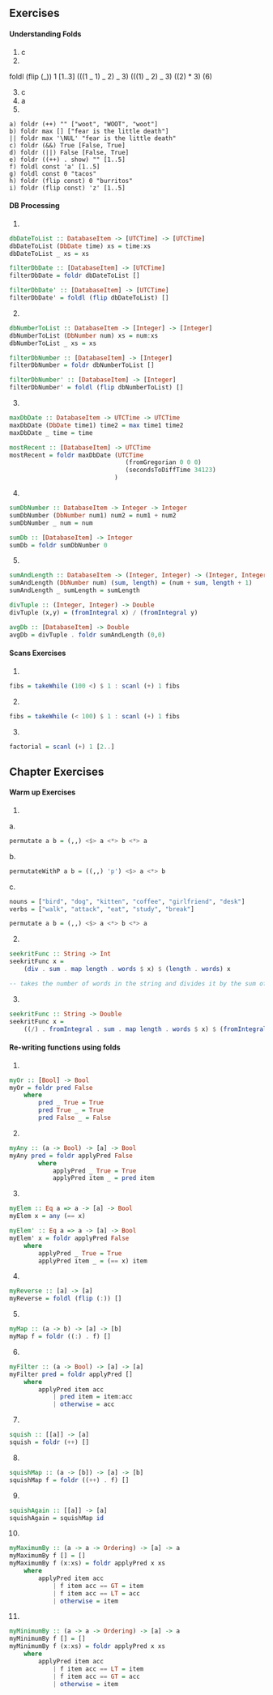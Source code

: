 ## Exercises

#### Understanding Folds

1. c
2.

foldl (flip (_)) 1 [1..3]
(((1 _ 1) _ 2) _ 3)
(((1) _ 2) _ 3)
((2) \* 3)
(6)

3. c
4. a
5.

```
a) foldr (++) "" ["woot", "WOOT", "woot"]
b) foldr max [] ["fear is the little death"]
|| foldr max '\NUL' "fear is the little death"
c) foldr (&&) True [False, True]
d) foldr (||) False [False, True]
e) foldr ((++) . show) "" [1..5]
f) foldl const 'a' [1..5]
g) foldl const 0 "tacos"
h) foldr (flip const) 0 "burritos"
i) foldr (flip const) 'z' [1..5]
```

#### DB Processing

1.

```haskell
dbDateToList :: DatabaseItem -> [UTCTime] -> [UTCTime]
dbDateToList (DbDate time) xs = time:xs
dbDateToList _ xs = xs

filterDbDate :: [DatabaseItem] -> [UTCTime]
filterDbDate = foldr dbDateToList []

filterDbDate' :: [DatabaseItem] -> [UTCTime]
filterDbDate' = foldl (flip dbDateToList) []
```

2.

```haskell
dbNumberToList :: DatabaseItem -> [Integer] -> [Integer]
dbNumberToList (DbNumber num) xs = num:xs
dbNumberToList _ xs = xs

filterDbNumber :: [DatabaseItem] -> [Integer]
filterDbNumber = foldr dbNumberToList []

filterDbNumber' :: [DatabaseItem] -> [Integer]
filterDbNumber' = foldl (flip dbNumberToList) []
```

3.

```haskell
maxDbDate :: DatabaseItem -> UTCTime -> UTCTime
maxDbDate (DbDate time1) time2 = max time1 time2
maxDbDate _ time = time

mostRecent :: [DatabaseItem] -> UTCTime
mostRecent = foldr maxDbDate (UTCTime
                                (fromGregorian 0 0 0)
                                (secondsToDiffTime 34123)
                             )
```

4.

```haskell
sumDbNumber :: DatabaseItem -> Integer -> Integer
sumDbNumber (DbNumber num1) num2 = num1 + num2
sumDbNumber _ num = num

sumDb :: [DatabaseItem] -> Integer
sumDb = foldr sumDbNumber 0
```

5.

```haskell
sumAndLength :: DatabaseItem -> (Integer, Integer) -> (Integer, Integer)
sumAndLength (DbNumber num) (sum, length) = (num + sum, length + 1)
sumAndLength _ sumLength = sumLength

divTuple :: (Integer, Integer) -> Double
divTuple (x,y) = (fromIntegral x) / (fromIntegral y)

avgDb :: [DatabaseItem] -> Double
avgDb = divTuple . foldr sumAndLength (0,0)
```

#### Scans Exercises

1.

```haskell
fibs = takeWhile (100 <) $ 1 : scanl (+) 1 fibs
```

2.

```haskell
fibs = takeWhile (< 100) $ 1 : scanl (+) 1 fibs
```

3.

```haskell
factorial = scanl (+) 1 [2..]
```

## Chapter Exercises

#### Warm up Exercises

1.
a.

```haskell
permutate a b = (,,) <$> a <*> b <*> a
```

b.

```haskell
permutateWithP a b = ((,,) 'p') <$> a <*> b
```

c.

```haskell
nouns = ["bird", "dog", "kitten", "coffee", "girlfriend", "desk"]
verbs = ["walk", "attack", "eat", "study", "break"]

permutate a b = (,,) <$> a <*> b <*> a
```

2.

```haskell
seekritFunc :: String -> Int
seekritFunc x =
    (div . sum . map length . words $ x) $ (length . words) x

-- takes the number of words in the string and divides it by the sum of the length of the individual words
```

3.

```haskell
seekritFunc :: String -> Double
seekritFunc x =
    ((/) . fromIntegral . sum . map length . words $ x) $ (fromIntegral . length . words) x
```

#### Re-writing functions using folds

1.

```haskell
myOr :: [Bool] -> Bool
myOr = foldr pred False
    where
        pred _ True = True
        pred True _ = True
        pred False _ = False
```

2.

```haskell
myAny :: (a -> Bool) -> [a] -> Bool
myAny pred = foldr applyPred False
        where
            applyPred _ True = True
            applyPred item _ = pred item
```

3.

```haskell
myElem :: Eq a => a -> [a] -> Bool
myElem x = any (== x)

myElem' :: Eq a => a -> [a] -> Bool
myElem' x = foldr applyPred False
    where
        applyPred _ True = True
        applyPred item _ = (== x) item
```

4.

```haskell
myReverse :: [a] -> [a]
myReverse = foldl (flip (:)) []
```

5.

```haskell
myMap :: (a -> b) -> [a] -> [b]
myMap f = foldr ((:) . f) []
```

6.

```haskell
myFilter :: (a -> Bool) -> [a] -> [a]
myFilter pred = foldr applyPred []
    where
        applyPred item acc
            | pred item = item:acc
            | otherwise = acc
```

7.

```haskell
squish :: [[a]] -> [a]
squish = foldr (++) []
```

8.

```haskell
squishMap :: (a -> [b]) -> [a] -> [b]
squishMap f = foldr ((++) . f) []
```

9.

```haskell
squishAgain :: [[a]] -> [a]
squishAgain = squishMap id
```

10.

```haskell
myMaximumBy :: (a -> a -> Ordering) -> [a] -> a
myMaximumBy f [] = []
myMaximumBy f (x:xs) = foldr applyPred x xs
    where
        applyPred item acc
            | f item acc == GT = item
            | f item acc == LT = acc
            | otherwise = item
```

11.

```haskell
myMinimumBy :: (a -> a -> Ordering) -> [a] -> a
myMinimumBy f [] = []
myMinimumBy f (x:xs) = foldr applyPred x xs
    where
        applyPred item acc
            | f item acc == LT = item
            | f item acc == GT = acc
            | otherwise = item
```
